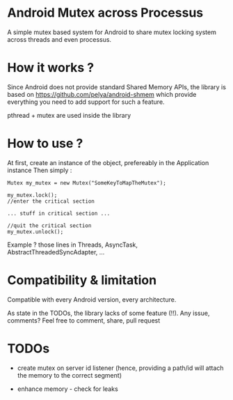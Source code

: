 Android Mutex across Processus
=========================

A simple mutex based system for Android to share mutex locking system across threads and even processus.


How it works ?
==============

Since Android does not provide standard Shared Memory APIs, the library is based on https://github.com/pelya/android-shmem
which provide everything you need to add support for such a feature.

pthread + mutex are used inside the library


How to use ?
============

At first, create an instance of the object, prefereably in the Application instance
Then simply :
```
Mutex my_mutex = new Mutex("SomeKeyToMapTheMutex");

my_mutex.lock();
//enter the critical section

... stuff in critical section ...

//quit the critical section
my_mutex.unlock();
```

Example ? those lines in Threads, AsyncTask, AbstractThreadedSyncAdapter, ...

Compatibility & limitation
==========================

Compatible with every Android version, every architecture.

As state in the TODOs, the library lacks of some feature (!!). Any issue, comments? Feel free to comment, share, pull request


TODOs
=====

* create mutex on server id listener (hence, providing a path/id will attach the memory to the correct segment)

* enhance memory - check for leaks
